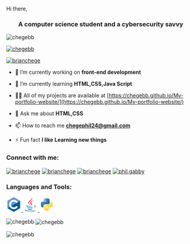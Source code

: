 Hi there,
<h3 align="center">A computer science student and a cybersecurity savvy</h3>

<p align="left"> <img src="https://komarev.com/ghpvc/?username=chegebb&label=Profile%20views&color=0e75b6&style=flat" alt="chegebb" /> </p>

<p align="left"> <a href="https://github.com/ryo-ma/github-profile-trophy"><img src="https://github-profile-trophy.vercel.app/?username=chegebb" alt="chegebb" /></a> </p>

<p align="left"> <a href="https://twitter.com/brianchege" target="blank"><img src="https://img.shields.io/twitter/follow/brianchege?logo=twitter&style=for-the-badge" alt="brianchege" /></a> </p>

- 🔭 I’m currently working on **front-end development**

- 🌱 I’m currently learning **HTML,CSS,Java Script**

- 👨‍💻 All of my projects are available at [https://chegebb.github.io/My-portfolio-website/](https://chegebb.github.io/My-portfolio-website/)

- 💬 Ask me about **HTML,CSS**

- 📫 How to reach me **chegephil24@gmail.com**

- ⚡ Fun fact **I like Learning new things**

<h3 align="left">Connect with me:</h3>
<p align="left">
<a href="https://twitter.com/brianchege" target="blank"><img align="center" src="https://raw.githubusercontent.com/rahuldkjain/github-profile-readme-generator/master/src/images/icons/Social/twitter.svg" alt="brianchege" height="30" width="40" /></a>
<a href="https://linkedin.com/in/brianchege" target="blank"><img align="center" src="https://raw.githubusercontent.com/rahuldkjain/github-profile-readme-generator/master/src/images/icons/Social/linked-in-alt.svg" alt="brianchege" height="30" width="40" /></a>
<a href="https://fb.com/brianchege" target="blank"><img align="center" src="https://raw.githubusercontent.com/rahuldkjain/github-profile-readme-generator/master/src/images/icons/Social/facebook.svg" alt="brianchege" height="30" width="40" /></a>
<a href="https://instagram.com/phil.gabby" target="blank"><img align="center" src="https://raw.githubusercontent.com/rahuldkjain/github-profile-readme-generator/master/src/images/icons/Social/instagram.svg" alt="phil.gabby" height="30" width="40" /></a>
</p>

<h3 align="left">Languages and Tools:</h3>
<p align="left"> <a href="https://www.cprogramming.com/" target="_blank" rel="noreferrer"> <img src="https://raw.githubusercontent.com/devicons/devicon/master/icons/c/c-original.svg" alt="c" width="40" height="40"/> </a> <a href="https://www.java.com" target="_blank" rel="noreferrer"> <img src="https://raw.githubusercontent.com/devicons/devicon/master/icons/java/java-original.svg" alt="java" width="40" height="40"/> </a> <a href="https://www.python.org" target="_blank" rel="noreferrer"> <img src="https://raw.githubusercontent.com/devicons/devicon/master/icons/python/python-original.svg" alt="python" width="40" height="40"/> </a> </p>

<p><img align="left" src="https://github-readme-stats.vercel.app/api/top-langs?username=chegebb&show_icons=true&locale=en&layout=compact" alt="chegebb" /></p>

<p>&nbsp;<img align="center" src="https://github-readme-stats.vercel.app/api?username=chegebb&show_icons=true&locale=en" alt="chegebb" /></p>

<p><img align="center" src="https://github-readme-streak-stats.herokuapp.com/?user=chegebb&" alt="chegebb" /></p>

